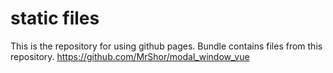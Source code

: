# static files
This is the repository for using github pages.
Bundle contains files from this repository.
https://github.com/MrShor/modal_window_vue
